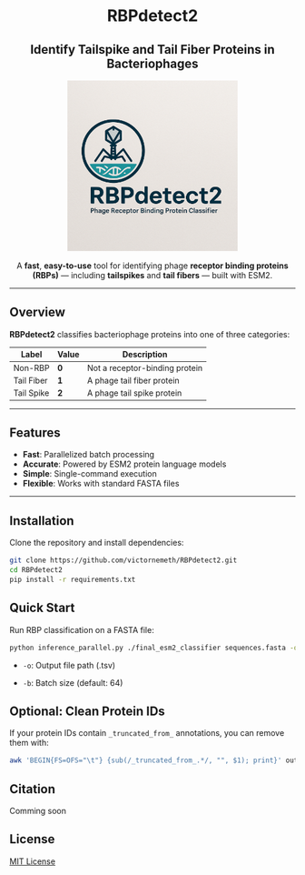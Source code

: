 <div align="center">

# RBPdetect2

## Identify Tailspike and Tail Fiber Proteins in Bacteriophages

<img src="./RBPdetect2.png" alt="Logo" width="300"/>

A **fast**, **easy-to-use** tool for identifying phage **receptor binding proteins (RBPs)** — including **tailspikes** and **tail fibers** — built with ESM2.

</div>

---

## Overview

**RBPdetect2** classifies bacteriophage proteins into one of three categories:

| Label       | Value | Description                             |
|-------------|-------|-----------------------------------------|
| Non-RBP     | **0** | Not a receptor-binding protein          |
| Tail Fiber  | **1** | A phage tail fiber protein              |
| Tail Spike  | **2** | A phage tail spike protein              |

---

## Features

- **Fast**: Parallelized batch processing
- **Accurate**: Powered by ESM2 protein language models
- **Simple**: Single-command execution
- **Flexible**: Works with standard FASTA files

---

## Installation

Clone the repository and install dependencies:

```bash
git clone https://github.com/victornemeth/RBPdetect2.git
cd RBPdetect2
pip install -r requirements.txt
```

## Quick Start
Run RBP classification on a FASTA file:

```bash
python inference_parallel.py ./final_esm2_classifier sequences.fasta -o output.tsv -b 64

```
- `-o`: Output file path (.tsv)

- `-b`: Batch size (default: 64)

## Optional: Clean Protein IDs
If your protein IDs contain ``_truncated_from_`` annotations, you can remove them with:
```bash
awk 'BEGIN{FS=OFS="\t"} {sub(/_truncated_from_.*/, "", $1); print}' output.tsv > output.cleaned.tsv
```
## Citation
Comming soon

## License
[MIT License](https://opensource.org/license/mit)